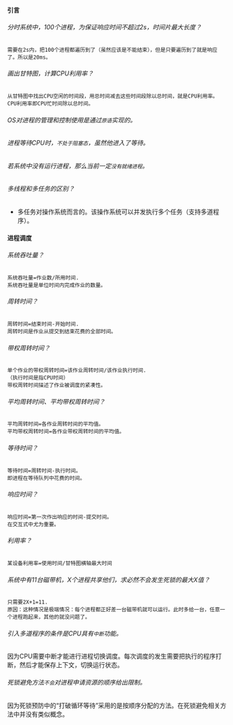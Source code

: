 #### 引言

###### 分时系统中，100个进程，为保证响应时间不超过2s，时间片最大长度？

```
需要在2s内，把100个进程都遍历到了（虽然应该是不能结束），但是只要遍历到了就是响应了。所以是20ms。
```

###### 画出甘特图，计算CPU利用率？

```
从甘特图中找出CPU空闲的时间段，用总时间减去这些时间段除以总时间，就是CPU利用率。
CPU利用率即CPU忙时间除以总时间。
```

###### OS对进程的管理和控制使用是通过`原语`实现的。

###### 进程等待CPU时，`不处于阻塞态`，虽然他进入了等待。

###### 若系统中没有运行进程，那么当前一定`没有就绪进程`。

###### 多线程和多任务的区别？

- 多任务对操作系统而言的。该操作系统可以并发执行多个任务（支持多道程序）。

#### 进程调度

###### 系统吞吐量？

```
系统吞吐量=作业数/所用时间.
系统吞吐量是单位时间内完成作业的数量。
```

###### 周转时间？

```
周转时间=结束时间-开始时间.
周转时间是作业从提交到结束花费的全部时间。
```

###### 带权周转时间？

```
单个作业的带权周转时间=该作业周转时间/该作业执行时间.
（执行时间是指CPU时间）
带权周转时间描述了作业被调度的紧凑性。
```

###### 平均周转时间、平均带权周转时间？

```
平均周转时间=各作业周转时间的平均值。
平均带权周转时间=各作业带权周转时间的平均值。
```

###### 等待时间？

```
等待时间=周转时间-执行时间。
即进程在等待队列中花费的时间。
```

###### 响应时间？

```
响应时间=第一次作出响应的时间-提交时间。
在交互式中尤为重要。
```

###### 利用率？

```
某设备利用率=使用时间/甘特图横轴最大时间
```

###### 系统中有11台磁带机，X个进程共享他们，求必然不会发生死锁的最大X值？

```
只需要2X+1=11.
原因：这种情况是极端情况：每个进程都正好差一台磁带机就可以运行。此时多给一台，任意一个进程跑起来，其他的就没问题了。
```

###### 引入多道程序的条件是CPU具有`中断`功能。

因为CPU需要中断才能进行进程切换调度。每次调度的发生需要把执行的程序打断，然后才能保存上下文，切换运行状态。

###### 死锁避免方法`不会`对进程申请资源的顺序给出限制。

因为死锁预防中的“打破循环等待”采用的是按顺序分配的方法。在死锁避免相关方法中并没有类似概念。